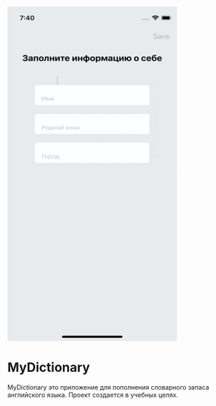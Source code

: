 <img src="https://github.com/User1a222121/MyDictionary/blob/main/MyDictionary.gif" width="380" height="750">

# MyDictionary

MyDictionary это приложение для пополнения словарного запаса английского языка.
Проект создается в учебных целях.


